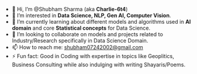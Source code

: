 - 👋 Hi, I’m @Shubham Sharma (aka **Charlie-6t4**)
- 👀 I’m interested in **Data Science, NLP, Gen AI, Computer Vision**.
- 🌱 I’m currently learning about different models and algorithms used in **AI domain** and core **Statistical concepts** for Data Science.
- 💞️ I’m looking to collaborate on models and projects related to Industry/Research specifically in Data Science Domain.
- 📫 How to reach me: shubham07242002@gmail.com
- ⚡ Fun fact: Good in Coding with expertise in topics like Geoplitics, Business Consulting while also indulging with writing Shayaris/Poems.

<!---
Charlie-6t4/Charlie-6t4 is a ✨ special ✨ repository because its `README.md` (this file) appears on your GitHub profile.
You can click the Preview link to take a look at your changes.
--->
